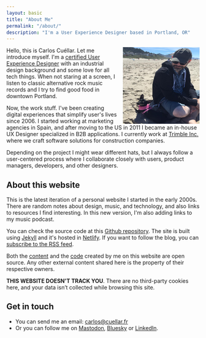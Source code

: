 ```yaml
---
layout: basic
title: "About Me"
permalink: "/about/"
description: "I'm a User Experience Designer based in Portland, OR"
---
```


<img src="/assets/images/141.jpg" alt="picture with my dog" class="portrait of carlos cuellar" class="aspect-square rotate-3 rounded-2xl bg-stone-100 object-cover dark:bg-stone-800" width="200" height="200" style="float:right;margin-left:1rem">

Hello, this is Carlos Cuéllar. Let me introduce myself. I'm a [certified User Experience Designer](/assets/certificates/nng-ux-certificate-cuellar.pdf) with an industrial design background and some love for all tech things. When not staring at a screen, I listen to classic alternative rock music records and I try to find good food in downtown Portland.

Now, the work stuff. I've been creating digital experiences that simplify user's lives since 2006. I started working at marketing agencies in Spain, and after moving to the US in 2011 I became an in-house UX Designer specialized in B2B applications. I currently work at [Trimble Inc.](https://construction.trimble.com/en) where we craft software solutions for construction companies.

Depending on the project I might wear different hats, but I always follow a user-centered process where I collaborate closely with users, product managers, developers, and other designers. 

## About this website

This is the latest iteration of a personal website I started in the early 2000s. There are random notes about design, music, and technology, and also links to resources I find interesting. In this new version, I'm also adding links to my music podcast.

You can check the source code at this [Github repository](https://github.com/cuellarfr/cuellarfr.github.io). The site is built using [Jekyll](https://jekyllrb.com/) and it's hosted in [Netlify](https://netlify.com/). If you want to follow the blog, you can [subscribe to the RSS feed](/feed.xml).

Both the [content](https://creativecommons.org/licenses/by-sa/4.0/) and the [code](https://github.com/cuellarfr/cuellarfr.github.io/blob/master/LICENSE.md) created by me on this website are open source. Any other external content shared here is the property of their respective owners.

**THIS WEBSITE DOESN'T TRACK YOU**. There are no third-party cookies here, and your data isn’t collected while browsing this site.

## Get in touch
- You can send me an email: [carlos@cuellar.fr](mailto:carlos@cuellar.fr)
- Or you can follow me on [Mastodon](https://social.vivaldi.net/@cuellarfr), [Bluesky](https://bsky.app/profile/cuellar.fr) or [LinkedIn](https://www.linkedin.com/in/cuellarfr).

